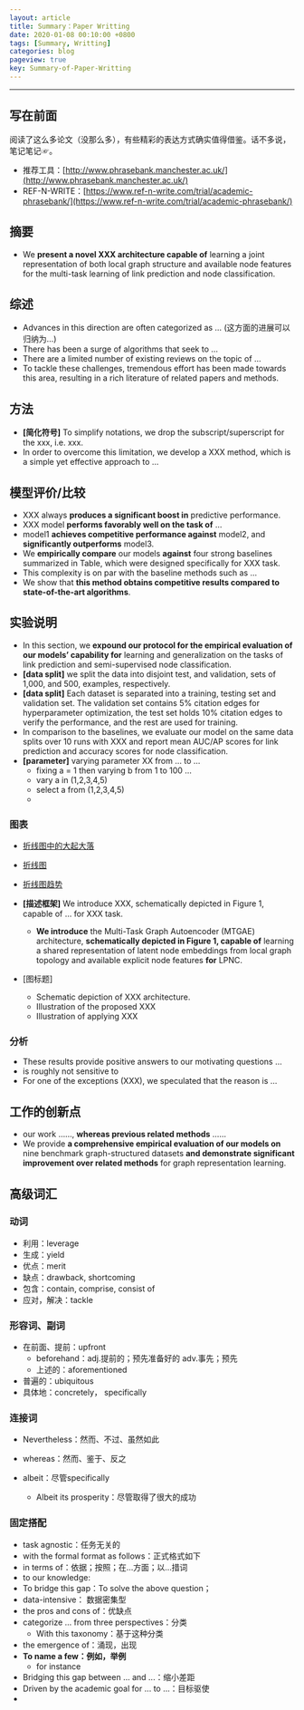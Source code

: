 ```yaml
---
layout: article
title: Summary：Paper Writting
date: 2020-01-08 00:10:00 +0800
tags: [Summary, Writting]
categories: blog
pageview: true
key: Summary-of-Paper-Writting
---
```


------



## 写在前面

阅读了这么多论文（没那么多），有些精彩的表达方式确实值得借鉴。话不多说，笔记笔记☞。

- 推荐工具：[http://www.phrasebank.manchester.ac.uk/](http://www.phrasebank.manchester.ac.uk/)
- REF-N-WRITE：[https://www.ref-n-write.com/trial/academic-phrasebank/](https://www.ref-n-write.com/trial/academic-phrasebank/)

## 摘要

- We **present a novel XXX architecture capable of** learning a joint representation of both local graph structure and available node features for the multi-task learning of link prediction and node classification.

## 综述

- Advances in this direction are often categorized as … (这方面的进展可以归纳为…)
- There has been a surge of algorithms that seek to …
- There are a limited number of existing reviews on the topic of …
- To tackle these challenges, tremendous effort has been made towards this area, resulting in a rich literature of related papers and methods. 

## 方法

- **[简化符号]** To simplify notations, we drop the subscript/superscript for the xxx, i.e. xxx.
- In order to overcome this limitation, we develop a XXX method, which is a simple yet effective approach to ...





## 模型评价/比较

- XXX always **produces a significant boost in** predictive performance.
- XXX model **performs favorably well on the task of** …
- model1 **achieves competitive performance against** model2, and **significantly outperforms** model3.
- We **empirically compare** our models **against** four strong baselines summarized in Table, which were designed specifically for XXX task.
- This complexity is on par with the baseline methods such as …
- We show that **this method obtains competitive results compared to state-of-the-art algorithms**.



## 实验说明

- In this section, we **expound our protocol for the empirical evaluation of our models’ capability for** learning and generalization on the tasks of link prediction and semi-supervised node classification.
- **[data split]** we split the data into disjoint test, and validation, sets of 1,000, and 500, examples, respectively.
- **[data split]** Each dataset is separated into a training, testing set and validation set. The validation set contains 5% citation edges for hyperparameter optimization, the test set holds 10% citation edges to verify the performance, and the rest are used for training.
- In comparison to the baselines, we evaluate our model on the same data splits over 10 runs with XXX and report mean AUC/AP scores for link prediction and accuracy scores for node classification.
- **[parameter]** varying parameter XX from … to …
  - fixing a = 1 then varying b from 1 to 100 …
  - vary a in (1,2,3,4,5)
  - select a from (1,2,3,4,5)
  - 

### 图表

- [折线图中的大起大落](https://zhuanlan.zhihu.com/p/24372300)
- [折线图](http://blog.sina.com.cn/s/blog_5ac7f5100100soyp.html)
- [折线图趋势](http://www.joozone.com/ielts/12268.html)

- **[描述框架]** We introduce XXX, schematically depicted in Figure 1, capable of … for XXX task.
  - **We introduce** the Multi-Task Graph Autoencoder (MTGAE) architecture, **schematically depicted in Figure 1, capable of** learning a shared representation of latent node embeddings from local graph topology and available explicit node features **for** LPNC. 
- [图标题]
  - Schematic depiction of XXX architecture.
  - Illustration of the proposed XXX
  - Illustration of applying XXX



### 分析

- These results provide positive answers to our motivating questions …
- is roughly not sensitive to
- For one of the exceptions (XXX), we speculated that the reason is …



## 工作的创新点

- our work ……, **whereas previous related methods** ……
- We provide **a comprehensive empirical evaluation of our models on** nine benchmark graph-structured datasets **and demonstrate significant improvement over related methods** for graph representation learning.



## 高级词汇

### 动词

- 利用：leverage
- 生成：yield
- 优点：merit
- 缺点：drawback, shortcoming
- 包含：contain, comprise, consist of
- 应对，解决：tackle

### 形容词、副词

- 在前面、提前：upfront
  - beforehand：adj.提前的；预先准备好的 adv.事先；预先
  - 上述的：aforementioned
- 普遍的：ubiquitous
- 具体地：concretely， specifically

### 连接词

- Nevertheless：然而、不过、虽然如此

- whereas：然而、鉴于、反之

- albeit：尽管specifically

  - Albeit its prosperity：尽管取得了很大的成功

  

### 固定搭配

- task agnostic：任务无关的
- with the formal format as follows：正式格式如下
- in terms of：依据；按照；在…方面；以…措词
- to our knowledge: 
- To bridge this gap：To solve the above question；
- data-intensive： 数据密集型
- the pros and cons of：优缺点
- categorize ... from three perspectives：分类
  - With this taxonomy：基于这种分类
- the emergence of：涌现，出现
- **To name a few：例如，举例**
  - for instance
- Bridging this gap between ... and ...：缩小差距
- Driven by the academic goal for ... to ...：目标驱使
- 
